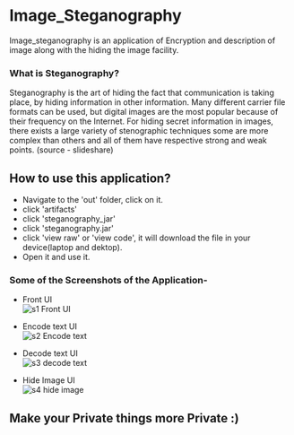 # Image_Steganography
Image_steganography is an application of Encryption and description of image along with the hiding the image facility.

### What is Steganography?
Steganography is the art of hiding the fact that communication is taking place, by hiding information in other information. Many different carrier file formats can be used, but digital images are the most popular because of their frequency on the Internet. For hiding secret information in images, there exists a large variety of stenographic techniques some are more complex than others and all of them have respective strong and weak points.    (source - slideshare)

## How to use this application?
- Navigate to the 'out' folder, click on it.
- click 'artifacts'
- click 'steganography_jar'
- click 'steganography.jar'
- click 'view raw' or 'view code', it will download the file in your device(laptop and dektop).
- Open it and use it.

### Some of the Screenshots of the Application-

- Front UI    
![s1 Front UI](https://user-images.githubusercontent.com/70359874/127698268-4a353683-ea87-4758-b817-4cc73c59e3e3.jpg)

- Encode text UI    
![s2 Encode text](https://user-images.githubusercontent.com/70359874/127698267-d9bb69dc-e7ab-4d7a-8027-a311f8caeb2d.jpg)

- Decode text UI    
![s3 decode text](https://user-images.githubusercontent.com/70359874/127698262-4e0cac43-eb52-462c-82fc-bcf08a87537f.jpg)

- Hide Image UI    
![s4 hide image](https://user-images.githubusercontent.com/70359874/127698270-5c5cd1c8-b2a9-4a15-9d09-97cd599a13a9.jpg)


##   Make your Private things more Private :) 

